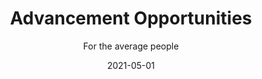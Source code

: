 ---
title: Advancement Opportunities
subtitle: For the average people
layout: default
modal-id: 5
date: 2021-05-01
img: opportunity.png
thumbnail: opportunity-thumbnail.png
alt: image-alt
description: Lorem ipsum dolor sit amet, usu cu alterum nominavi lobortis. At duo novum diceret. Tantas apeirian vix et, usu sanctus postulant inciderint ut, populo diceret necessitatibus in vim. Cu eum dicam feugiat noluisse.
github-link: https://github.com/SmartLoan/pineapple_token

---